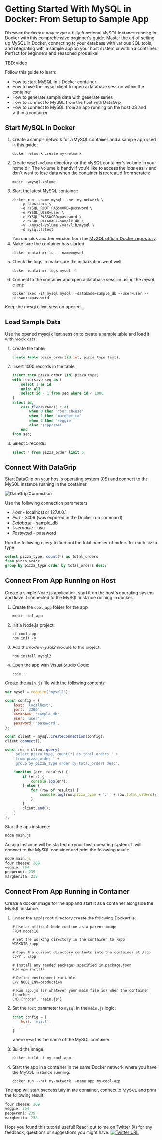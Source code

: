 # Getting Started With MySQL in Docker: From Setup to Sample App

Discover the fastest way to get a fully functional MySQL instance running in Docker with this comprehensive beginner's guide. Master the art of setting up MySQL in Docker, connecting to your database with various SQL tools, and integrating with a sample app on your host system or within a container. Perfect for beginners and seasoned pros alike!

TBD: video

Follow this guide to learn:
* How to start MySQL in a Docker container
* How to use the mysql client to open a database session within the container
* How to generate sample data with generate series
* How to connect to MySQL from the host with DataGrip
* How to connect to MySQL from an app running on the host OS and within a container

## Start MySQL in Docker

1. Create a sample network for a MySQL container and a sample app used in this guide:
    ```shell
    docker network create my-network
    ```
2. Create `mysql-volume` directory for the MySQL container's volume in your home dir. The volume is handy if you'd like to access the logs easily and don't want to lose data when the container is recreated from scratch:
    ```shell
    mkdir ~/mysql-volume
    ```
3. Start the latest MySQL container:
    ```shell
    docker run --name mysql --net my-network \
        -p 3306:3306 \
        -e MYSQL_ROOT_PASSWORD=password \
        -e MYSQL_USER=user \
        -e MYSQL_PASSWORD=password \
        -e MYSQL_DATABASE=sample_db \
        -v ~/mysql-volume:/var/lib/mysql \
        -d mysql:latest
    ```
    You can pick another version from the [MySQL official Docker repository](https://hub.docker.com/_/mysql).
4. Make sure the container has started:
    ```shell
    docker container ls -f name=mysql
    ```
5. Check the logs to make sure the initialization went well:
    ```shell
    docker container logs mysql -f
    ```
5. Connect to the container and open a database session using the *mysql* client:
    ```shell
    docker exec -it mysql mysql --database=sample_db --user=user --password=password 
    ```

Keep the mysql client session opened...

## Load Sample Data

Use the opened mysql client session to create a sample table and load it with mock data:

1. Create the table:
    ```sql
    create table pizza_order(id int, pizza_type text);
    ```
2. Insert 1000 records in the table:
    ```sql
    insert into pizza_order (id, pizza_type)
    with recursive seq as (
        select 1 as id
        union all
        select id + 1 from seq where id < 1000
    )
    select id,
        case floor(rand() * 4)
            when 0 then 'four cheese'
            when 1 then 'margherita'
            when 2 then 'veggie'
            else 'pepperoni'
        end
    from seq;
    ```
3. Select 5 records:
    ```sql
    select * from pizza_order limit 5;
    ```

## Connect With DataGrip

Start [DataGrip](https://www.jetbrains.com/datagrip/) on your host's operating system (OS) and connect to the MySQL instance running in the container.

![DataGrip Connection](https://github.com/dmagda/DevMastersDb/assets/1537233/67360237-1959-4d71-83af-7ca8d20dcee2)

Use the following connection parameters:
* *Host* - localhost or 127.0.0.1
* *Port* - 3306 (was exposed in the Docker run command)
* *Database* - sample_db
* *Username* - user
* *Password* - password

Run the following query to find out the total number of orders for each pizza type:
```sql
select pizza_type, count(*) as total_orders
from pizza_order 
group by pizza_type order by total_orders desc;
```

## Connect From App Running on Host

Create a simple Node.js application, start it on the host's operating system and have it connected to the MySQL instance running in docker.


1. Create the `cool_app` folder for the app:
    ```shell
    mkdir cool_app 
    ```
2. Init a Node.js project:
    ```shell
    cd cool_app
    npm init -y
    ```
3. Add the *node-mysql2* module to the project:
    ```shell
    npm install mysql2
    ```
4. Open the app with Visual Studio Code:
    ```shell
    code .
    ```

Create the `main.js` file with the following contents:
```javascript
var mysql = require('mysql2');

const config = {
    host: 'localhost',
    port: '3306',
    database: 'sample_db',
    user: 'user',
    password: 'password',
};

const client = mysql.createConnection(config);
client.connect();

const res = client.query(
    'select pizza_type, count(*) as total_orders ' +
    'from pizza_order ' +
    'group by pizza_type order by total_orders desc',

    function (err, results) {
        if (err) {
            console.log(err);
        } else {
            for (row of results) {
                console.log(row.pizza_type + ': ' + row.total_orders);
            }
        }
        client.end();
    }
);
```

Start the app instance:
```shell
node main.js
```

An app instance will be started on your host operating system. It will connect to the MySQL container and print the following result:
```javascript
node main.js
four cheese: 269
veggie: 254
pepperoni: 239
margherita: 238
```

## Connect From App Running in Container

Create a docker image for the app and start it as a container alongside the MySQL instance.

1. Under the app's root directory create the following Dockerfile:
    ```docker
    # Use an official Node runtime as a parent image
    FROM node:16

    # Set the working directory in the container to /app
    WORKDIR /app

    # Copy the current directory contents into the container at /app
    COPY . /app

    # Install any needed packages specified in package.json
    RUN npm install

    # Define environment variable
    ENV NODE_ENV=production

    # Run app.js (or whatever your main file is) when the container launches
    CMD ["node", "main.js"]
    ```

2. Set the `host` parameter to `mysql` in the `main.js` logic:
    ```javascript
    const config = {
        host: 'mysql',
        ...
    }
    ```
    where `mysql` is the name of the MySQL container.

3. Build the image:
    ```shell
    docker build -t my-cool-app .
    ```

4. Start the app in a container in the same Docker network where you have the MySQL instance running:
    ```shell
    docker run --net my-network --name app my-cool-app
    ```

The app will start successfully in the container, connect to MySQL and print the following result:
```javascript
four cheese: 269
veggie: 254
pepperoni: 239
margherita: 238
```

Hope you found this tutorial useful! Reach out to me on Twitter (X) for any feedback, questions or suggestions you might have:
[![Twitter URL](https://img.shields.io/twitter/url/https/twitter.com/denismagda.svg?style=social&label=Follow%20%40DenisMagda)](https://twitter.com/DenisMagda)

